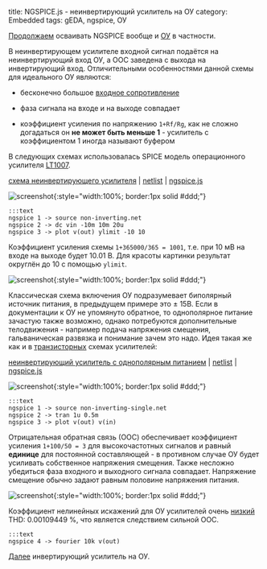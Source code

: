 title: NGSPICE.js - неинвертирующий усилитель на ОУ
category: Embedded 
tags: gEDA, ngspice, ОУ

[Продолжаем]({filename}../2016-10-28-ngspice-introduction/2016-10-28-ngspice-introduction.md) осваивать NGSPICE вообще и [ОУ]({filename}../2016-11-18-op-amp-basics/2016-11-18-op-amp-basics.md) в частности.

В неинвертирующем усилителе входной сигнал подаётся на неинвертирующий вход ОУ, а ООС заведена с выхода на инвертирующий вход. Отличительными особенностями данной схемы для идеального ОУ являются:

  - бесконечно большое [входное сопротивление]({filename}../2016-11-04-input-output-impedance/2016-11-04-input-output-impedance.md)

  - фаза сигнала на входе и на выходе совпадает

  - коэффициент усиления по напряжению ```1+Rf/Rg```, как не сложно догадаться он **не может быть меньше 1** - усилитель с коэффициентом 1 иногда называют буфером


В следующих схемах использовалась SPICE модель операционного усилителя [LT1007]({attach}LT1007CS.txt).

[схема неинвертирующего усилителя]({attach}non-inverting.sch) | [netlist]({attach}non-inverting.net) | [ngspice.js](https://ngspice.js.org/?gist=afbeb59caf6deff2cfead830a50cfb59)

![screenshot]({attach}show-img-non-inverting.png){:style="width:100%; border:1px solid #ddd;"}

    :::text
    ngspice 1 -> source non-inverting.net
    ngspice 2 -> dc vin -10m 10m 20u
    ngspice 3 -> plot v(out) ylimit -10 10

Коэффициент усиления схемы ```1+365000/365 = 1001```, т.е. при 10 мВ на входе на выходе будет 10.01 В. Для красоты картинки результат округлён до 10 с помощью ```ylimit```.

![screenshot]({attach}non-inverting-canvas.png){:style="width:100%; border:1px solid #ddd;"}

Классическая схема включения ОУ подразумевает биполярный источник питания, в предыдущем примере это ± 15В. Если в документации к ОУ не упомянуто обратное, то однополярное питание зачастую также возможно, однако потребуются дополнительные телодвижения - например подача напряжения смещения, гальваническая развязка и понимание зачем это надо. Идея такая же  как и в [транзисторных]({filename}../2016-11-07-bipolar-common-emitter/2016-11-07-bipolar-common-emitter.md) схемах усилителей:

[неинвертирующий усилитель с однополярным питанием]({attach}non-inverting-single.sch) | [netlist]({attach}non-inverting-single.net) | [ngspice.js](https://ngspice.js.org/?gist=d07144c7716c6e14452bb449f8a4d129)

![screenshot]({attach}show-img-non-inverting-single.png){:style="width:100%; border:1px solid #ddd;"}

    :::text
    ngspice 1 -> source non-inverting-single.net
    ngspice 2 -> tran 1u 0.5m
    ngspice 3 -> plot v(out) v(in)

Отрицательная обратная связь (ООС) обеспечивает коэффициент усиления ```1+100/50 = 3``` для высокочастотных сигналов и равный **единице** для постоянной составляющей - в противном случае ОУ будет усиливать собственное напряжения смещения. Также несложно убедиться фаза входного и выходного сигнала совпадает. Напряжение смещение обычно задают равным половине напряжения питания.

![screenshot]({attach}non-inverting-single-canvas.png){:style="width:100%; border:1px solid #ddd;"}

Коэффициент нелинейных искажений для ОУ усилителей очень [низкий](https://ngspice.js.org/?gist=27956fb8325c49b6b8bf595ed3f49868) THD: 0.00109449 %, что является следствием сильной ООС.

    :::text
    ngspice 4 -> fourier 10k v(out)

[Далее]({filename}../2016-11-22-op-amp-inverting/2016-11-22-op-amp-inverting.md) инвертирующий усилитель на ОУ.
